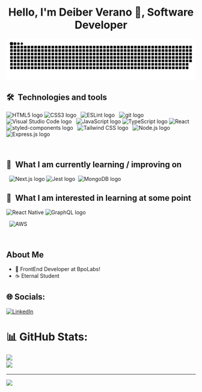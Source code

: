 <div align="center">
<h1 align="center">Hello, I'm Deiber Verano 👋, Software Developer</h1>
</div>
<!--- snake -->
<div align="center">
  <img  src="https://github.com/1999AZZAR/1999AZZAR/blob/readme/resources/img/grid-snake.svg"
       alt="snake" /></a>
</div>

## 🛠  Technologies and tools

<a name="learning-now"></a>

<img src="https://img.shields.io/badge/HTML5-282C34?logo=html5&logoColor=E34F26" alt="HTML5 logo" title="HTML5" height="25" />&nbsp;<img src="https://img.shields.io/badge/CSS3-282C34?logo=css3&logoColor=1572B6" alt="CSS3 logo" title="CSS3" height="25" />
&nbsp;
<img src="https://img.shields.io/badge/ESLint-282C34?logo=eslint&logoColor=4B32C3" alt="ESLint logo" title="ESLint" height="25" />
&nbsp;
<img src="https://img.shields.io/badge/git-282C34?logo=git&logoColor=F05032" alt="git logo" title="git" height="25" />
&nbsp;
<img src="https://img.shields.io/badge/VS%20Code-282C34?logo=visual-studio-code&logoColor=007ACC" alt="Visual Studio Code logo" title="Visual Studio Code" height="25" />
&nbsp;
<img src="https://img.shields.io/badge/JavaScript-282C34?logo=javascript&logoColor=F7DF1E" alt="JavaScript logo" title="JavaScript" height="25" />&nbsp;<img src="https://img.shields.io/badge/TypeScript-282C34?logo=typescript&logoColor=3178C6" alt="TypeScript logo" title="TypeScript" height="25" />
<img src="https://img.shields.io/badge/React-20232A?logo=react&logoColor=61DAFB" alt="React" title="React" height="25" />
&nbsp;
<img src="https://img.shields.io/static/v1?label=&message=styled-components&color=282C34&logo=styled-components&logoColor=DB7093" alt="styled-components logo" title="styled-components" height="25" />
&nbsp;
<img src="https://img.shields.io/badge/Tailwind%20CSS-282C34?logo=tailwind-css&logoColor=38B2AC" alt="Tailwind CSS logo" title="Tailwind CSS" height="25" />
&nbsp;
<img src="https://img.shields.io/badge/Node.js-282C34?logo=node.js&logoColor=339933" alt="Node.js logo" title="Node.js" height="25" />
&nbsp;
<img src="https://img.shields.io/badge/Express-282C34?logo=express&logoColor=FFFFFF" alt="Express.js logo" title="Express.js" height="25" />
	
<a name="learning-next"></a>
<br/>

## 📖  What I am currently learning / improving on

&nbsp;
<img src="https://img.shields.io/badge/Next.js-282C34?logo=next.js&logoColor=FFFFFF" alt="Next.js logo" title="Next.js" height="25" />&nbsp;<img src="https://img.shields.io/badge/Jest-282C34?logo=jest&logoColor=C21325" alt="Jest logo" title="Jest" height="25" />
&nbsp;<img src="https://img.shields.io/badge/MongoDB-282C34?logo=mongodb&logoColor=47A248" alt="MongoDB logo" title="MongoDB" height="25" />
<br/>
## 👾  What I am interested in learning at some point

<img src="https://img.shields.io/badge/React_Native-20232A?logo=react&logoColor=61DAFB" alt="React Native" title="React Native" height="25" />&nbsp;<img src="https://img.shields.io/badge/GraphQL-282C34?logo=graphql&logoColor=E10098" alt="GraphQL logo" title="GraphQL" height="25" />

&nbsp;
<img src="https://img.shields.io/badge/Amazon_AWS-232F3E?logo=amazon-aws&logoColor=white" alt="AWS" title="AWS" height="25" />

<br/>

## About Me

- 💫 FrontEnd Developer at BpoLabs!
- ☕ Eternal Student

## 🌐 Socials:
[![LinkedIn](https://img.shields.io/badge/LinkedIn-%230077B5.svg?logo=linkedin&logoColor=white)](https://www.linkedin.com/in/deiber-verano/)


# 📊 GitHub Stats:
![](https://github-readme-streak-stats.herokuapp.com/?user=DeiverV&theme=react&hide_border=false)<br/>
![](https://github-readme-stats.vercel.app/api/top-langs/?username=DeiverV&theme=react&hide_border=false&include_all_commits=true&count_private=true&layout=compact)

---
[![](https://visitcount.itsvg.in/api?id=DeiverV&icon=0&color=0)](https://visitcount.itsvg.in)

<!-- Proudly created with GPRM ( https://gprm.itsvg.in ) -->

